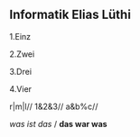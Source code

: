 ## Informatik Elias Lüthi

1.Einz

2.Zwei

3.Drei

4.Vier

r|m|l//
1&2&3//
a&b%c//

*was ist das* /
**das war was**
